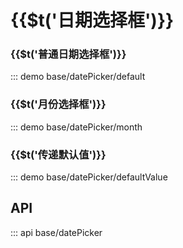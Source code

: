 # {{$t(\'日期选择框\')}}

### {{$t(\'普通日期选择框\')}}

::: demo base/datePicker/default

### {{$t(\'月份选择框\')}}

::: demo base/datePicker/month

### {{$t(\'传递默认值\')}}

::: demo base/datePicker/defaultValue

## API

::: api base/datePicker

